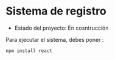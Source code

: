 <h1> Sistema de registro </h1>

- Estado del proyecto: En cosntrucción

Para ejecutar el sistema, debes poner :

```npm install react```
